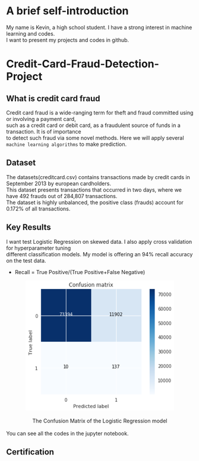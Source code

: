 # A brief self-introduction<br>
My name is Kevin, a high school student. I have a strong interest in machine learning and codes.<br>
I want to present my projects and codes in github.<br>



# Credit-Card-Fraud-Detection-Project
## What is credit card fraud
Credit card fraud is a wide-ranging term for theft and fraud committed using or involving a payment card,<br>
such as a credit card or debit card, as a fraudulent source of funds in a transaction. It is of importance<br>
to detect such fraud via some novel methods. Here we will apply several `machine learning algorithms` to make prediction.<br>

## Dataset
The datasets(creditcard.csv) contains transactions made by credit cards in September 2013 by european cardholders.<br> 
This dataset presents transactions that occurred in two days, where we have 492 frauds out of 284,807 transactions.<br> 
The dataset is highly unbalanced, the positive class (frauds) account for 0.172% of all transactions.<br>

## Key Results
I want test Logistic Regression on skewed data. I also apply cross validation for hyperparameter tuning<br>
different classification models. My model is offering an 94% recall accuracy on the test data.<br>
* Recall = True Positive/(True Positive+False Negative)
<div align=center><img width="400" height="350" src="https://github.com/DaviiiidJiang/Credit-Card-Fraud-Detection-Project/blob/master/figure/Recall.png"/></div><br>
<div align=center>The Confusion Matrix of the Logistic Regression model</div><br>
You can see all the codes in the jupyter notebook.<br>

## Certification

